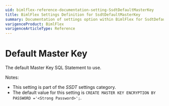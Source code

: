 ```yaml
---
uid: bimlflex-reference-documentation-setting-SsdtDefaultMasterKey
title: BimlFlex Settings Definition for SsdtDefaultMasterKey
summary: Documentation of settings option within BimlFlex for SsdtDefaultMasterKey
varigenceProduct: BimlFlex
varigenceArticleType: Reference
---
```


# Default Master Key

The default Master Key SQL Statement to use.

Notes:

* This setting is part of the *SSDT* settings category.
* The default value for this setting is `CREATE MASTER KEY
    ENCRYPTION BY PASSWORD ='<Strong Password>';`.